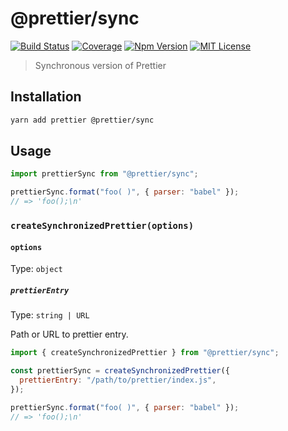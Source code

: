 # @prettier/sync

[![Build Status][github_actions_badge]][github_actions_link]
[![Coverage][codecov_badge]][codecov_link]
[![Npm Version][package_version_badge]][package_link]
[![MIT License][license_badge]][license_link]

[github_actions_badge]: https://img.shields.io/github/workflow/status/prettier/prettier-synchronized/CI/main?style=flat-square
[github_actions_link]: https://github.com/prettier/prettier-synchronized/actions?query=branch%3Amain
[codecov_badge]: https://codecov.io/gh/prettier/prettier-synchronized/branch/main/graph/badge.svg?token=Cvu6qhcepg
[codecov_link]: https://codecov.io/gh/prettier/prettier-synchronized
[license_badge]: https://img.shields.io/npm/l/@prettier/sync.svg?style=flat-square
[license_link]: https://github.com/prettier/prettier-synchronized/blob/main/license
[package_version_badge]: https://img.shields.io/npm/v/@prettier/sync.svg?style=flat-square
[package_link]: https://www.npmjs.com/package/@prettier/sync

> Synchronous version of Prettier

## Installation

```sh
yarn add prettier @prettier/sync
```

## Usage

```js
import prettierSync from "@prettier/sync";

prettierSync.format("foo( )", { parser: "babel" });
// => 'foo();\n'
```

### `createSynchronizedPrettier(options)`

#### `options`

Type: `object`

##### `prettierEntry`

Type: `string | URL`

Path or URL to prettier entry.

```js
import { createSynchronizedPrettier } from "@prettier/sync";

const prettierSync = createSynchronizedPrettier({
  prettierEntry: "/path/to/prettier/index.js",
});

prettierSync.format("foo( )", { parser: "babel" });
// => 'foo();\n'
```
